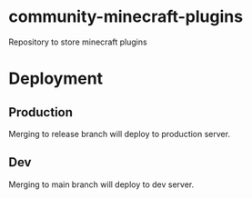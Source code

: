 # community-minecraft-plugins
Repository to store minecraft plugins 

# Deployment
## Production
Merging to release branch will deploy to production server.

## Dev
Merging to main branch will deploy to dev server.